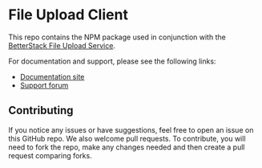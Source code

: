 # File Upload Client

This repo contains the NPM package used in conjunction with the [BetterStack File Upload Service](https://betterstack.dev/services/file-upload).

For documentation and support, please see the following links:
- [Documentation site](https://docs.betterstack.dev)
- [Support forum](https://forum.betterstack.dev)

## Contributing

If you notice any issues or have suggestions, feel free to open an issue on this GitHub repo. We also welcome pull requests. To contribute, you will need to fork the repo, make any changes needed and then create a pull request comparing forks.